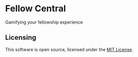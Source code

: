 # Fellow Central

Gamifying your fellowship experience

## Licensing

This software is open source, licensed under the [MIT License](https://github.com/MLH-Fellowship/fellow-central/blob/main/LICENSE).
